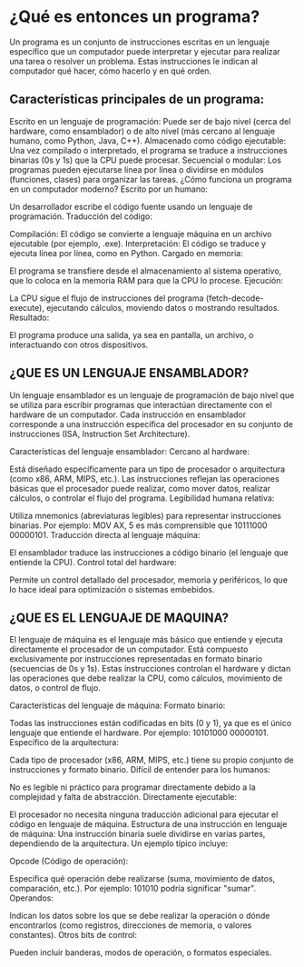 # ¿Qué es entonces un programa?

Un programa es un conjunto de instrucciones escritas en un lenguaje específico que un computador puede interpretar y ejecutar para realizar una tarea o resolver un problema. Estas instrucciones le indican al computador qué hacer, cómo hacerlo y en qué orden.

## Características principales de un programa:
Escrito en un lenguaje de programación: Puede ser de bajo nivel (cerca del hardware, como ensamblador) o de alto nivel (más cercano al lenguaje humano, como Python, Java, C++).
Almacenado como código ejecutable: Una vez compilado o interpretado, el programa se traduce a instrucciones binarias (0s y 1s) que la CPU puede procesar.
Secuencial o modular: Los programas pueden ejecutarse línea por línea o dividirse en módulos (funciones, clases) para organizar las tareas.
¿Cómo funciona un programa en un computador moderno?
Escrito por un humano:

Un desarrollador escribe el código fuente usando un lenguaje de programación.
Traducción del código:

Compilación: El código se convierte a lenguaje máquina en un archivo ejecutable (por ejemplo, .exe).
Interpretación: El código se traduce y ejecuta línea por línea, como en Python.
Cargado en memoria:

El programa se transfiere desde el almacenamiento al sistema operativo, que lo coloca en la memoria RAM para que la CPU lo procese.
Ejecución:

La CPU sigue el flujo de instrucciones del programa (fetch-decode-execute), ejecutando cálculos, moviendo datos o mostrando resultados.
Resultado:

El programa produce una salida, ya sea en pantalla, un archivo, o interactuando con otros dispositivos.  

## ¿QUE ES UN LENGUAJE ENSAMBLADOR?  

Un lenguaje ensamblador es un lenguaje de programación de bajo nivel que se utiliza para escribir programas que interactúan directamente con el hardware de un computador. Cada instrucción en ensamblador corresponde a una instrucción específica del procesador en su conjunto de instrucciones (ISA, Instruction Set Architecture).

Características del lenguaje ensamblador:
Cercano al hardware:

Está diseñado específicamente para un tipo de procesador o arquitectura (como x86, ARM, MIPS, etc.).
Las instrucciones reflejan las operaciones básicas que el procesador puede realizar, como mover datos, realizar cálculos, o controlar el flujo del programa.
Legibilidad humana relativa:

Utiliza mnemonics (abreviaturas legibles) para representar instrucciones binarias.
Por ejemplo:
MOV AX, 5 es más comprensible que 10111000 00000101.
Traducción directa al lenguaje máquina:

El ensamblador traduce las instrucciones a código binario (el lenguaje que entiende la CPU).
Control total del hardware:

Permite un control detallado del procesador, memoria y periféricos, lo que lo hace ideal para optimización o sistemas embebidos.

## ¿QUE ES EL LENGUAJE DE MAQUINA?  
El lenguaje de máquina es el lenguaje más básico que entiende y ejecuta directamente el procesador de un computador. Está compuesto exclusivamente por instrucciones representadas en formato binario (secuencias de 0s y 1s). Estas instrucciones controlan el hardware y dictan las operaciones que debe realizar la CPU, como cálculos, movimiento de datos, o control de flujo.

Características del lenguaje de máquina:
Formato binario:

Todas las instrucciones están codificadas en bits (0 y 1), ya que es el único lenguaje que entiende el hardware.
Por ejemplo: 10101000 00000101.
Específico de la arquitectura:

Cada tipo de procesador (x86, ARM, MIPS, etc.) tiene su propio conjunto de instrucciones y formato binario.
Difícil de entender para los humanos:

No es legible ni práctico para programar directamente debido a la complejidad y falta de abstracción.
Directamente ejecutable:

El procesador no necesita ninguna traducción adicional para ejecutar el código en lenguaje de máquina.
Estructura de una instrucción en lenguaje de máquina:
Una instrucción binaria suele dividirse en varias partes, dependiendo de la arquitectura. Un ejemplo típico incluye:

Opcode (Código de operación):

Especifica qué operación debe realizarse (suma, movimiento de datos, comparación, etc.).
Por ejemplo: 101010 podría significar "sumar".
Operandos:

Indican los datos sobre los que se debe realizar la operación o dónde encontrarlos (como registros, direcciones de memoria, o valores constantes).
Otros bits de control:

Pueden incluir banderas, modos de operación, o formatos especiales.
